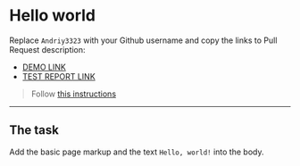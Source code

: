 # Hello world
Replace `Andriy3323` with your Github username and copy the links to Pull Request description:
- [DEMO LINK](https://Andriy3323.github.io/layout_hello-world/)
- [TEST REPORT LINK](https://Andriy3323.github.io/layout_hello-world/report/html_report/)

> Follow [this instructions](https://mate-academy.github.io/layout_task-guideline/#how-to-solve-the-layout-tasks-on-github)
___

## The task
Add the basic page markup and the text `Hello, world!` into the body.
